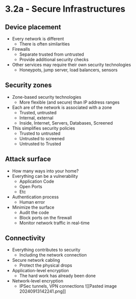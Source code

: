 # 3.2a - Secure Infrastructures
## Device placement
- Every network is different
	- There is often similarities
- Firewalls
	- Separate trusted from untrusted
	- Provide additional security checks
- Other services may require their own security technologies
	- Honeypots, jump server, load balancers, sensors
## Security zones
- Zone-based security technologies
	- More flexible (and secure) than IP address ranges
- Each are of the network is associated with a zone
	- Trusted, untrusted
	- Internal, external
	- Inside, Internet, Servers, Databases, Screened
- This simplifies security policies
	- Trusted to untrusted
	- Untrusted to screened
	- Untrusted to Trusted
## Attack surface
- How many ways into your home?
- Everything can be a vulnerability
	- Application Code
	- Open Ports
	- Etc
- Authentication process
	- Human error
- Minimize the surface
	- Audit the code
	- Block ports on the firewall
	- Monitor network traffic in real-time
## Connectivity
- Everything contributes to security
	- Including the network connection
- Secure network cabling
	- Protect the physical drops
- Application-level encryption
	- The hard work has already been done
- Network-level encryption
	- IPSec tunnels, VPN connections
![[Pasted image 20240913142241.png]]